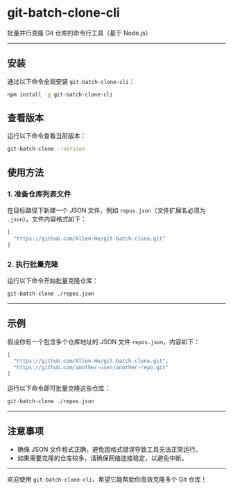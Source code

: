 # git-batch-clone-cli

批量并行克隆 Git 仓库的命令行工具（基于 Node.js）

---

## 安装

通过以下命令全局安装 `git-batch-clone-cli`：

```bash
npm install -g git-batch-clone-cli
```

## 查看版本

运行以下命令查看当前版本：

```bash
git-batch-clone --version
```

## 使用方法

### 1. 准备仓库列表文件

在目标路径下新建一个 JSON 文件，例如 `repos.json`（文件扩展名必须为 `.json`）。文件内容格式如下：

```json
[
  "https://github.com/Allen-He/git-batch-clone.git"
]
```

### 2. 执行批量克隆

运行以下命令开始批量克隆仓库：

```bash
git-batch-clone ./repos.json
```

---

## 示例

假设你有一个包含多个仓库地址的 JSON 文件 `repos.json`，内容如下：

```json
[
  "https://github.com/Allen-He/git-batch-clone.git",
  "https://github.com/another-user/another-repo.git"
]
```

运行以下命令即可批量克隆这些仓库：

```bash
git-batch-clone ./repos.json
```

---

## 注意事项

- 确保 JSON 文件格式正确，避免因格式错误导致工具无法正常运行。
- 如果需要克隆的仓库较多，请确保网络连接稳定，以避免中断。

---

欢迎使用 `git-batch-clone-cli`，希望它能帮助你高效克隆多个 Git 仓库！
